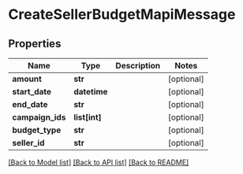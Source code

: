 # CreateSellerBudgetMapiMessage

## Properties
Name | Type | Description | Notes
------------ | ------------- | ------------- | -------------
**amount** | **str** |  | [optional] 
**start_date** | **datetime** |  | [optional] 
**end_date** | **str** |  | [optional] 
**campaign_ids** | **list[int]** |  | [optional] 
**budget_type** | **str** |  | [optional] 
**seller_id** | **str** |  | [optional] 

[[Back to Model list]](../README.md#documentation-for-models) [[Back to API list]](../README.md#documentation-for-api-endpoints) [[Back to README]](../README.md)


